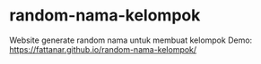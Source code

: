 # random-nama-kelompok
Website generate random nama untuk membuat kelompok
Demo: https://fattanar.github.io/random-nama-kelompok/
